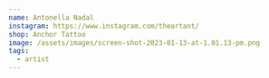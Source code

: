 ```yaml
---
name: Antonella Nadal
instagram: https://www.instagram.com/theartant/
shop: Anchor Tattoo
image: /assets/images/screen-shot-2023-01-13-at-1.01.13-pm.png
tags:
  - artist
---
```

